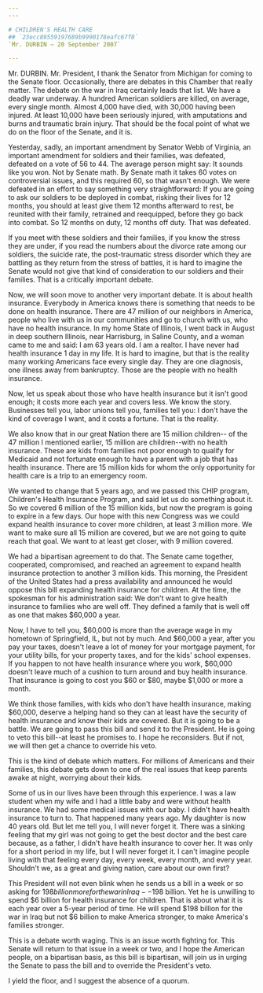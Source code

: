 ```yaml
---
---

# CHILDREN'S HEALTH CARE
## `23ecc89559197689b9990178eafc67f8`
`Mr. DURBIN — 20 September 2007`

---
```



Mr. DURBIN. Mr. President, I thank the Senator from Michigan for 
coming to the Senate floor. Occasionally, there are debates in this 
Chamber that really matter. The debate on the war in Iraq certainly 
leads that list. We have a deadly war underway. A hundred American 
soldiers are killed, on average, every single month. Almost 4,000 have 
died, with 30,000 having been injured. At least 10,000 have been 
seriously injured, with amputations and burns and traumatic brain 
injury. That should be the focal point of what we do on the floor of 
the Senate, and it is.

Yesterday, sadly, an important amendment by Senator Webb of Virginia, 
an important amendment for soldiers and their families, was defeated, 
defeated on a vote of 56 to 44. The average person might say: It sounds 
like you won. Not by Senate math. By Senate math it takes 60 votes on 
controversial issues, and this required 60, so that wasn't enough. We 
were defeated in an effort to say something very straightforward: If 
you are going to ask our soldiers to be deployed in combat, risking 
their lives for 12 months, you should at least give them 12 months 
afterward to rest, be reunited with their family, retrained and 
reequipped, before they go back into combat. So 12 months on duty, 12 
months off duty. That was defeated.

If you meet with these soldiers and their families, if you know the 
stress they are under, if you read the numbers about the divorce rate 
among our soldiers, the suicide rate, the post-traumatic stress 
disorder which they are battling as they return from the stress of 
battles, it is hard to imagine the Senate would not give that kind of 
consideration to our soldiers and their families. That is a critically 
important debate.

Now, we will soon move to another very important debate. It is about 
health insurance. Everybody in America knows there is something that 
needs to be done on health insurance. There are 47 million of our 
neighbors in America, people who live with us in our communities and go 
to church with us, who have no health insurance. In my home State of 
Illinois, I went back in August in deep southern Illinois, near 
Harrisburg, in Saline County, and a woman came to me and said: I am 63 
years old. I am a realtor. I have never had health insurance 1 day in 
my life. It is hard to imagine, but that is the reality many working 
Americans face every single day. They are one diagnosis, one illness 
away from bankruptcy. Those are the people with no health insurance.

Now, let us speak about those who have health insurance but it isn't 
good enough; it costs more each year and covers less. We know the 
story. Businesses tell you, labor unions tell you, families tell you: I 
don't have the kind of coverage I want, and it costs a fortune. That is 
the reality.

We also know that in our great Nation there are 15 million children--
of the 47 million I mentioned earlier, 15 million are children--with no 
health insurance. These are kids from families not poor enough to 
qualify for Medicaid and not fortunate enough to have a parent with a 
job that has health insurance. There are 15 million kids for whom the 
only opportunity for health care is a trip to an emergency room.

We wanted to change that 5 years ago, and we passed this CHIP 
program, Children's Health Insurance Program, and said let us do 
something about it. So we covered 6 million of the 15 million kids, but 
now the program is going to expire in a few days. Our hope with this 
new Congress was we could expand health insurance to cover more 
children, at least 3 million more. We want to make sure all 15 million 
are covered, but we are not going to quite reach that goal. We want to 
at least get closer, with 9 million covered.

We had a bipartisan agreement to do that. The Senate came together, 
cooperated, compromised, and reached an agreement to expand health 
insurance protection to another 3 million kids. This morning, the 
President of the United States had a press availability and announced 
he would oppose this bill expanding health insurance for children. At 
the time, the spokesman for his administration said: We don't want to 
give health insurance to families who are well off. They defined a 
family that is well off as one that makes $60,000 a year.

Now, I have to tell you, $60,000 is more than the average wage in my 
hometown of Springfield, IL, but not by much. And $60,000 a year, after 
you pay your taxes, doesn't leave a lot of money for your mortgage 
payment, for your utility bills, for your property taxes, and for the 
kids' school expenses. If you happen to not have health insurance where 
you work, $60,000 doesn't leave much of a cushion to turn around and 
buy health insurance. That insurance is going to cost you $60 or $80, 
maybe $1,000 or more a month.

We think those families, with kids who don't have health insurance, 
making $60,000, deserve a helping hand so they can at least have the 
security of health insurance and know their kids are covered. But it is 
going to be a battle. We are going to pass this bill and send it to the 
President. He is going to veto this bill--at least he promises to. I 
hope he reconsiders. But if not, we will then get a chance to override 
his veto.

This is the kind of debate which matters. For millions of Americans 
and their families, this debate gets down to one of the real issues 
that keep parents awake at night, worrying about their kids.

Some of us in our lives have been through this experience. I was a 
law student when my wife and I had a little baby and were without 
health insurance. We had some medical issues with our baby. I didn't 
have health insurance to turn to. That happened many years ago. My 
daughter is now 40 years old. But let me tell you, I will never forget 
it. There was a sinking feeling that my girl was not going to get the 
best doctor and the best care because, as a father, I didn't have 
health insurance to cover her. It was only for a short period in my 
life, but I will never forget it. I can't imagine people living with 
that feeling every day, every week, every month, and every year. 
Shouldn't we, as a great and giving nation, care about our own first?

This President will not even blink when he sends us a bill in a week 
or so asking for $198 billion more for the war in Iraq--$198 billion. 
Yet he is unwilling to spend $6 billion for health insurance for 
children. That is about what it is each year over a 5-year period of 
time. He will spend $198 billion for the war in Iraq but not $6 billion 
to make America stronger, to make America's families stronger.

This is a debate worth waging. This is an issue worth fighting for. 
This Senate will return to that issue in a week or two, and I hope the 
American people, on a bipartisan basis, as this bill is bipartisan, 
will join us in urging the Senate to pass the bill and to override the 
President's veto.

I yield the floor, and I suggest the absence of a quorum.